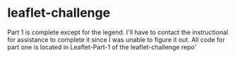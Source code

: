 # leaflet-challenge
Part 1 is complete except for the legend. I'll have to contact the instructional for assistance to complete it since I was unable to figure it out. All code for part one is located in Leaflet-Part-1 of the leaflet-challenge repo'
